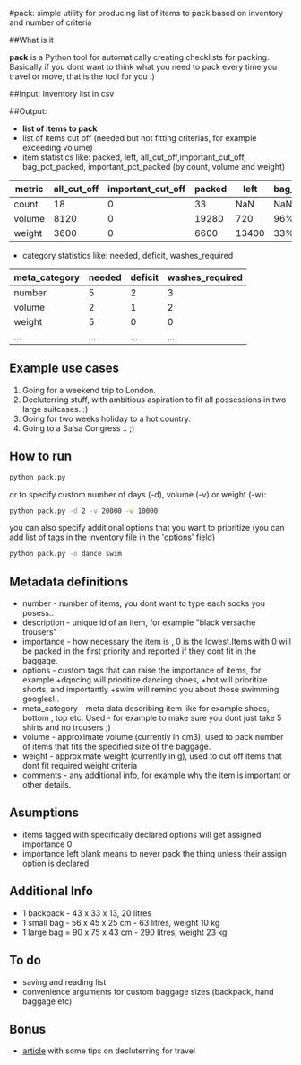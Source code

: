 #pack: simple utility for producing list of items to pack based on inventory and number of criteria


##What is it

**pack** is a Python tool for automatically creating checklists for packing. 
Basically if you dont want to think what you need to pack every time you travel or move, that is the tool for you :)

##Input:
Inventory list in csv

##Output:
- **list of items to pack**
- list of items cut off (needed but not fitting criterias, for example exceeding volume)
- item statistics like: packed, left, all_cut_off,important_cut_off, bag_pct_packed, important_pct_packed (by count, volume and weight)

| metric | all_cut_off | important_cut_off | packed | left | bag_pct_packed | important_pct_packed |
|---|---|---|---|---|---|---|                                                                           
|count|18|0|33|NaN|NaN|100%|
|volume|8120|0|19280|720|96%|100%|
|weight|3600|0|6600|13400|33%|100%|

- category statistics like: needed, deficit, washes_required

| meta_category | needed | deficit | washes_required |
|---|---|---|---|                                                                        
|number|5|2|3|
|volume|2|1|2|
|weight|5|0|0|
|...|...|...|...|


## Example use cases

1. Going for a weekend trip to London.
2. Decluterring stuff, with ambitious aspiration to fit all possessions in two large suitcases. :) 
3. Going for two weeks holiday to a hot country.
4. Going to a Salsa Congress .. ;)


## How to run

```sh
python pack.py
```

or to specify custom number of days (-d), volume (-v) or weight (-w):

```sh
python pack.py -d 2 -v 20000 -w 10000
```

you can also specify additional options that you want to prioritize (you can add list of tags in the inventory file in the 'options' field)

```sh
python pack.py -o dance swim
```


## Metadata definitions

- number - number of items, you dont want to type each socks you posess..
- description - unique id of an item, for example "black versache trousers"
- importance - how necessary the item is , 0 is the lowest.Items with 0 will be packed in the first priority and reported if they dont fit in the baggage.
- options - custom tags that can raise the importance of items, for example +dqncing will prioritize dancing shoes, +hot will prioritize shorts, and importantly +swim will remind you about those swimming googles!..
- meta_category - meta data describing item like for example shoes, bottom , top etc. Used - for example to make sure you dont just take 5 shirts and no trousers ;)
- volume - approximate volume (currently in cm3), used to pack number of items that fits the specified size of the baggage.
- weight - approximate weight (currently in g), used to cut off items that dont fit required weight criteria
- comments - any additional info, for example why the item is important or other details.

## Asumptions

- items tagged with specifically declared options will get assigned importance 0
- importance left blank means to never pack the thing unless their assign option is declared


## Additional Info

- 1 backpack - 43 x 33 x 13, 20 litres
- 1 small bag - 56 x 45 x 25 cm - 63 litres, weight 10 kg
- 1 large bag = 90 x 75 x 43 cm - 290 litres, weight 23 kg


## To do

- saving and reading list
- convenience arguments for custom baggage sizes (backpack, hand baggage etc)


## Bonus

* [article](http://foodandphotosrtw.com/2015/03/23/declutter-apartment/) with some tips on decluterring for travel




